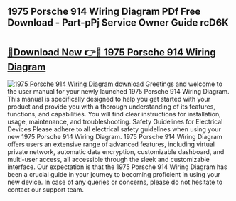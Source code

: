 ## 1975 Porsche 914 Wiring Diagram PDf Free Download - Part-pPj Service Owner Guide rcD6K

# <h2><a href="http://dfmv9fg.blite.top/?on=1975+Porsche+914+Wiring+Diagram">🔗Download New 👉🔴 1975 Porsche 914 Wiring Diagram</a></h2>

[![1975 Porsche 914 Wiring Diagram download](https://i.imgur.com/lujVjoI.png)](http://dfmv9fg.blite.top/?on=1975+Porsche+914+Wiring+Diagram)
Greetings and welcome to the user manual for your newly launched 1975 Porsche 914 Wiring Diagram. This manual is specifically designed to help you get started with your product and provide you with a thorough understanding of its features, functions, and capabilities. You will find clear instructions for installation, usage, maintenance, and troubleshooting. Safety Guidelines for Electrical Devices Please adhere to all electrical safety guidelines when using your new 1975 Porsche 914 Wiring Diagram. 1975 Porsche 914 Wiring Diagram offers users an extensive range of advanced features, including virtual private network, automatic data encryption, customizable dashboard, and multi-user access, all accessible through the sleek and customizable interface. Our expectation is that the 1975 Porsche 914 Wiring Diagram has been a crucial guide in your journey to becoming proficient in using your new device. In case of any queries or concerns, please do not hesitate to contact our support team.
